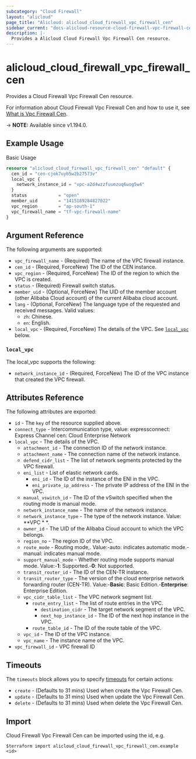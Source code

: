 ```yaml
---
subcategory: "Cloud Firewall"
layout: "alicloud"
page_title: "Alicloud: alicloud_cloud_firewall_vpc_firewall_cen"
sidebar_current: "docs-alicloud-resource-cloud-firewall-vpc-firewall-cen"
description: |-
  Provides a Alicloud Cloud Firewall Vpc Firewall Cen resource.
---
```


# alicloud_cloud_firewall_vpc_firewall_cen

Provides a Cloud Firewall Vpc Firewall Cen resource.

For information about Cloud Firewall Vpc Firewall Cen and how to use it, see [What is Vpc Firewall Cen](https://www.alibabacloud.com/help/en/cloud-firewall/latest/createvpcfirewallcenconfigure).

-> **NOTE:** Available since v1.194.0.

## Example Usage

Basic Usage

```terraform
resource "alicloud_cloud_firewall_vpc_firewall_cen" "default" {
  cen_id = "cen-cjok7uyb5w2b27573v"
  local_vpc {
    network_instance_id = "vpc-a2d4wzzfuumzuq6uog5w4"
  }
  status            = "open"
  member_uid        = "1415189284827022"
  vpc_region        = "ap-south-1"
  vpc_firewall_name = "tf-vpc-firewall-name"
}
```

## Argument Reference

The following arguments are supported:

* `vpc_firewall_name` - (Required) The name of the VPC firewall instance.
* `cen_id` - (Required, ForceNew) The ID of the CEN instance.
* `vpc_region` - (Required, ForceNew) The ID of the region to which the VPC is created.
* `status` - (Required) Firewall switch status.
* `member_uid` - (Optional, ForceNew) The UID of the member account (other Alibaba Cloud account) of the current Alibaba cloud account.
* `lang` - (Optional, ForceNew) The language type of the requested and received messages. Valid values:
  - `zh`: Chinese.
  - `en`: English.
* `local_vpc` - (Required, ForceNew) The details of the VPC. See [`local_vpc`](#local_vpc) below.

### `local_vpc`

The local_vpc supports the following:

* `network_instance_id` - (Required, ForceNew) The ID of the VPC instance that created the VPC firewall.

## Attributes Reference

The following attributes are exported:

* `id` - The `key` of the resource supplied above.
* `connect_type` - Intercommunication type, value: expressconnect: Express Channel cen: Cloud Enterprise Network
* `local_vpc` - The details of the VPC.
    * `attachment_id` - The connection ID of the network instance.
    * `attachment_name` - The connection name of the network instance.
    * `defend_cidr_list` - The list of network segments protected by the VPC firewall.
    * `eni_list` - List of elastic network cards.
        * `eni_id` - The ID of the instance of the ENI in the VPC.
        * `eni_private_ip_address` - The private IP address of the ENI in the VPC.
    * `manual_vswitch_id` - The ID of the vSwitch specified when the routing mode is manual mode.
    * `network_instance_name` - The name of the network instance.
    * `network_instance_type` - The type of the network instance. Value: **VPC * *.
    * `owner_id` - The UID of the Alibaba Cloud account to which the VPC belongs.
    * `region_no` - The region ID of the VPC.
    * `route_mode` - Routing mode,. Value:-auto: indicates automatic mode.-manual: indicates manual mode.
    * `support_manual_mode` - Whether routing mode supports manual mode. Value:-**1**: Supported.-**0**: Not supported.
    * `transit_router_id` - The ID of the CEN-TR instance.
    * `transit_router_type` - The version of the cloud enterprise network forwarding router (CEN-TR). Value:-**Basic**: Basic Edition.-**Enterprise**: Enterprise Edition.
    * `vpc_cidr_table_list` - The VPC network segment list.
        * `route_entry_list` - The list of route entries in the VPC.
            * `destination_cidr` - The target network segment of the VPC.
            * `next_hop_instance_id` - The ID of the next hop instance in the VPC.
        * `route_table_id` - The ID of the route table of the VPC.
    * `vpc_id` - The ID of the VPC instance.
    * `vpc_name` - The instance name of the VPC.
* `vpc_firewall_id` - VPC firewall ID

## Timeouts

The `timeouts` block allows you to specify [timeouts](https://www.terraform.io/docs/configuration-0-11/resources.html#timeouts) for certain actions:

* `create` - (Defaults to 31 mins) Used when create the Vpc Firewall Cen.
* `update` - (Defaults to 31 mins) Used when update the Vpc Firewall Cen.
* `delete` - (Defaults to 31 mins) Used when delete the Vpc Firewall Cen.

## Import

Cloud Firewall Vpc Firewall Cen can be imported using the id, e.g.

```shell
$terraform import alicloud_cloud_firewall_vpc_firewall_cen.example <id>
```
